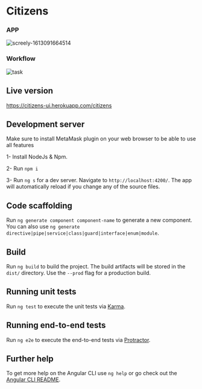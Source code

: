 # Citizens

 ### APP 

![screely-1613091664514](https://user-images.githubusercontent.com/15608990/107718412-913a7900-6cde-11eb-8c6e-20d999974b50.png)

 ### Workflow

![task](https://user-images.githubusercontent.com/15608990/107717653-d65dab80-6cdc-11eb-80b4-a63e07f8a45a.png)


## Live version

https://citizens-ui.herokuapp.com/citizens


## Development server

Make sure to install MetaMask plugin on your web browser to be able to use all features

1- Install NodeJs & Npm.

2- Run `npm i`

3- Run `ng s` for a dev server. Navigate to `http://localhost:4200/`. The app will automatically reload if you change any of the source files.


## Code scaffolding

Run `ng generate component component-name` to generate a new component. You can also use `ng generate directive|pipe|service|class|guard|interface|enum|module`.

## Build

Run `ng build` to build the project. The build artifacts will be stored in the `dist/` directory. Use the `--prod` flag for a production build.

## Running unit tests

Run `ng test` to execute the unit tests via [Karma](https://karma-runner.github.io).

## Running end-to-end tests

Run `ng e2e` to execute the end-to-end tests via [Protractor](http://www.protractortest.org/).

## Further help

To get more help on the Angular CLI use `ng help` or go check out the [Angular CLI README](https://github.com/angular/angular-cli/blob/master/README.md).
